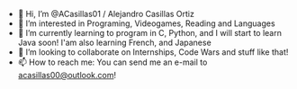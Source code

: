 - 👋 Hi, I’m @ACasillas01 / Alejandro Casillas Ortiz
- 👀 I’m interested in Programing, Videogames, Reading and Languages
- 🌱 I’m currently learning to program in C, Python, and I will start to learn Java soon! I'am also learning French, and Japanese
- 💞️ I’m looking to collaborate on Internships, Code Wars and stuff like that!
- 📫 How to reach me: You can send me an e-mail to acasillas00@outlook.com!

<!---
ACasillas01/ACasillas01 is a ✨ special ✨ repository because its `README.md` (this file) appears on your GitHub profile.
You can click the Preview link to take a look at your changes.
--->
